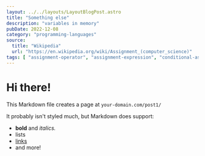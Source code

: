 ```yaml
---
layout: ../../layouts/LayoutBlogPost.astro
title: "Something else"
description: "variables in memory"
pubDate: 2022-12-08
category: "programming-languages"
source:
  title: "Wikipedia"
  url: "https://en.wikipedia.org/wiki/Assignment_(computer_science)"
tags: [ "assignment-operator", "assignment-expression", "conditional-assignment", "compound-assignment", "chained-assignment", "parallel-assignment"]
---
```


# Hi there!

This Markdown file creates a page at `your-domain.com/post1/`

It probably isn't styled much, but Markdown does support:

- **bold** and _italics._
- lists
- [links](https://astro.build)
- and more!

